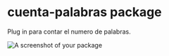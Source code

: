 # cuenta-palabras package

Plug in para contar el numero de palabras.

![A screenshot of your package](http://marcusd1.blogspot.com/search?q=colombia)
